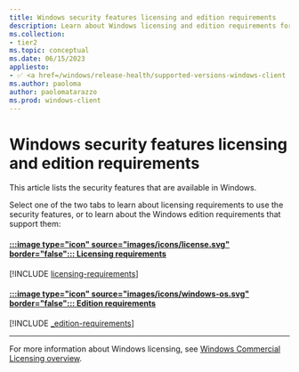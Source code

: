 ```yaml
---
title: Windows security features licensing and edition requirements
description: Learn about Windows licensing and edition requirements for the features included in Windows.
ms.collection:
- tier2
ms.topic: conceptual
ms.date: 06/15/2023
appliesto:
- ✅ <a href=/windows/release-health/supported-versions-windows-client target=_blank>Windows 11</a>
ms.author: paoloma
author: paolomatarazzo
ms.prod: windows-client
---
```


# Windows security features licensing and edition requirements

This article lists the security features that are available in Windows.

Select one of the two tabs to learn about licensing requirements to use the security features, or to learn about the Windows edition requirements that support them:

#### [:::image type="icon" source="images/icons/license.svg" border="false"::: **Licensing requirements**](#tab/licensing)

[!INCLUDE [licensing-requirements](../../includes/licensing/_licensing-requirements.md)]

#### [:::image type="icon" source="images/icons/windows-os.svg" border="false"::: **Edition requirements**](#tab/edition)

[!INCLUDE [_edition-requirements](../../includes/licensing/_edition-requirements.md)]

---

For more information about Windows licensing, see [Windows Commercial Licensing overview](/windows/whats-new/windows-licensing).
